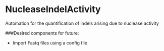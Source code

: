 NucleaseIndelActivity
=====================

Automation for the quantification of indels arising due to nuclease activity

###Desired components for future:
* Import Fastq files using a config file